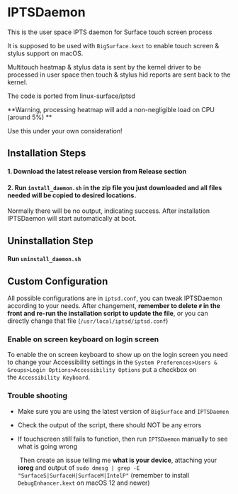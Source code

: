 # IPTSDaemon

This is the user space IPTS daemon for Surface touch screen process

It is supposed to be used with `BigSurface.kext` to enable touch screen & stylus support on macOS.

Multitouch heatmap & stylus data is sent by the kernel driver to be processed in user space then touch & stylus hid reports are sent back to the kernel.

The code is ported from linux-surface/iptsd

**Warning, processing heatmap will add a non-negligible load on CPU (around 5%) **

Use this under your own consideration!

## Installation Steps
#### 1. Download the latest release version **from Release section**

#### 2. Run `install_daemon.sh` in the zip file you just downloaded and all files needed will be copied to desired locations. 

Normally there will be no output, indicating success. After installation IPTSDaemon will start automatically at boot.

## Uninstallation Step

#### Run `uninstall_daemon.sh`

## Custom Configuration

All possible configurations are in `iptsd.conf`, you can tweak IPTSDaemon according to your needs. After changement, **remember to delete `#` in the front and re-run the installation script to update the file**, or you can directly change that file (`/usr/local/iptsd/iptsd.conf`)

### Enable on screen keyboard on login screen

To enable the on screen keyboard to show up on the login screen you need to change your Accessibility settings in the `System Preferences>Users & Groups>Login Options>Accessibility Options` put a checkbox on the `Accessibility Keyboard`.

### Trouble shooting

- Make sure you are using the latest version of `BigSurface` and `IPTSDaemon`

- Check the output of the script, there should NOT be any errors

- If touchscreen still fails to function, then run `IPTSDaemon` manually to see what is going wrong

  ​	Then create an issue telling me **what is your device**, attaching your **ioreg** and output of `sudo dmesg | grep -E "SurfaceS|SurfaceH|SurfaceM|IntelP"` (remember to install `DebugEnhancer.kext` on macOS 12 and newer)
